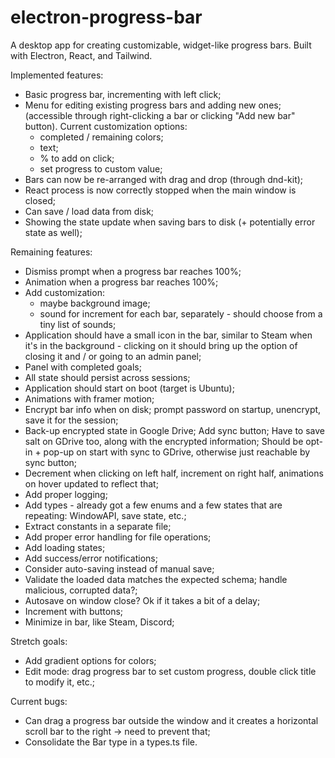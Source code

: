 # electron-progress-bar

A desktop app for creating customizable, widget-like progress bars. Built with Electron, React, and Tailwind.

Implemented features:

- Basic progress bar, incrementing with left click;
- Menu for editing existing progress bars and adding new ones; (accessible through right-clicking a bar or clicking "Add new bar" button). Current customization options:
  - completed / remaining colors;
  - text;
  - % to add on click;
  - set progress to custom value;
- Bars can now be re-arranged with drag and drop (through dnd-kit);
- React process is now correctly stopped when the main window is closed;
- Can save / load data from disk;
- Showing the state update when saving bars to disk (+ potentially error state as well);

Remaining features:

- Dismiss prompt when a progress bar reaches 100%;
- Animation when a progress bar reaches 100%;
- Add customization:
  - maybe background image;
  - sound for increment for each bar, separately - should choose from a tiny list of sounds;
- Application should have a small icon in the bar, similar to Steam when it's in the background - clicking on it should bring up the option of closing it and / or going to an admin panel;
- Panel with completed goals;
- All state should persist across sessions;
- Application should start on boot (target is Ubuntu);
- Animations with framer motion;
- Encrypt bar info when on disk; prompt password on startup, unencrypt, save it for the session;
- Back-up encrypted state in Google Drive; Add sync button; Have to save salt on GDrive too, along with the encrypted information; Should be opt-in + pop-up on start with sync to GDrive, otherwise just reachable by sync button;
- Decrement when clicking on left half, increment on right half, animations on hover updated to reflect that;
- Add proper logging;
- Add types - already got a few enums and a few states that are repeating: WindowAPI, save state, etc.;
- Extract constants in a separate file;
- Add proper error handling for file operations;
- Add loading states;
- Add success/error notifications;
- Consider auto-saving instead of manual save;
- Validate the loaded data matches the expected schema; handle malicious, corrupted data?;
- Autosave on window close? Ok if it takes a bit of a delay;
- Increment with buttons;
- Minimize in bar, like Steam, Discord;

Stretch goals:

- Add gradient options for colors;
- Edit mode: drag progress bar to set custom progress, double click title to modify it, etc.;

Current bugs:

- Can drag a progress bar outside the window and it creates a horizontal scroll bar to the right -> need to prevent that;
- Consolidate the Bar type in a types.ts file.
